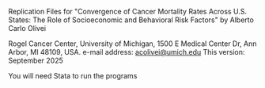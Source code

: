 Replication Files for "Convergence of Cancer Mortality Rates Across U.S. States: The Role of Socioeconomic and Behavioral Risk Factors" 
by Alberto Carlo Olivei

Rogel Cancer Center, University of Michigan, 1500 E Medical Center Dr, Ann Arbor, MI 48109, USA. 
e-mail address: acolivei@umich.edu
This version: September 2025   

You will need Stata to run the programs

